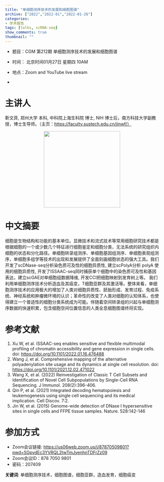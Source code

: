 ```yaml
---
title: "单细胞测序技术的发展和细胞图谱"
archive: ["2022","2022-01","2022-01-26"]
categories:
- 学术报告
tags: [talks, scRNA-seq]
show_comments: true
thumbnail: ""
---
```


- 题目：CGM 第212期 单细胞测序技术的发展和细胞图谱

- 时间： 北京时间01月27日 星期四 10AM
- 地点：Zoom and YouTube live stream
- 
# 主讲人
靳文菲, 郑州大学 本科, 中科院上海生科院 博士, NIH 博士后，南方科技大学副教授，博士生导师。（主页：https://faculty.sustech.edu.cn/jinwf/）

<div align="center">
<img src="https://github.com/cgmonline/cgmonline/blob/master/image/2022_Wenfei_Jin.jpg?raw=true" height=250>
</div>


# 中文摘要
细胞是生物结构和功能的基本单位。显微技术和流式技术等常用细胞研究技术都是根据细胞的一个或少数几个特征进行细胞鉴定和细胞分类，无法系统的研究组织内细胞的状态和分化路径。单细胞转录组测序、单细胞基因组测序、单细胞表观组测序，单细胞多组学等技术的出现和发展提供了全面刻画细胞状态的强大工具。我们开发了scDNase-seq分析染色质可及性的细胞异质性, 建立scPolyA分析 polyA 使用的细胞异质性, 开发了ISSAAC-seq同时捕获单个细胞中的染色质可及性和基因表达，建立scGAE对单细胞组数据降维, 开发CCI把细胞映射到发育树上等。 我们利用单细胞测序技术分析造血及其癌变，T细胞亚群及其激活等。整体来看，单细胞测序技术的应用极大的增加了人类对细胞异质性、胚胎形成、发育过程、免疫系统、神经系统和肿瘤微环境的认识；革命性的改变了人类对细胞的认知体系，也使得建立一个普适性的细胞分类系统成为可能。伴随着空间转录组的兴起与单细胞测序数据的快速积累，包含细胞空间位置信息的人类全息细胞图谱终将实现。



# 参考文献

1. Xu W, et al. ISSAAC-seq enables sensitive and flexible multimodal profiling of chromatin accessibility and gene expression in single cells.  doi: https://doi.org/10.1101/2022.01.16.476488
2. Wang J, et al. Comprehensive mapping of the alternative polyadenylation site usage and its dynamics at single cell resolution.  doi: https://doi.org/10.1101/2021.12.02.471022
3. Wang X, et al. (2022) Reinvestigation of Classic T Cell Subsets and Identification of Novel Cell Subpopulations by Single-Cell RNA Sequencing. J Immunol. 208(2):396-406.  
4. Qin P, et al. (2021) Integrated decoding hematopoiesis and leukemogenesis using single cell sequencing and its medical implication. Cell Discov. 7:2. 
5. Jin W, et al. (2015) Genome-wide detection of DNase I hypersensitive sites in single cells and FFPE tissue samples. Nature. 528:142-146


# 参加方式
- Zoom会议链接: https://us06web.zoom.us/j/87870509801?pwd=SGpvdEc3YVRQL2twTmJyenhnTDFrZz09
- Zoom会议ID：878 7050 9801
- 密码：207409

**关键词**: 
单细胞测序技术，细胞图谱，细胞亚群，造血发育，细胞癌变



